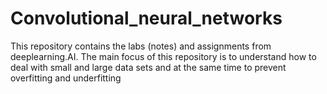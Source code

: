 # Convolutional_neural_networks
This repository contains the labs (notes) and assignments from deeplearning.AI. The main focus of this repository is to understand how to deal with small and large data sets and at the same time to prevent overfitting and underfitting
